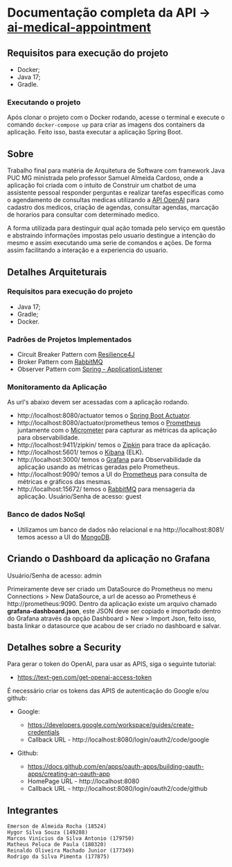 # Documentação completa da API -> [ai-medical-appointment](http://localhost:8080/swagger-ui/index.html)
 
## Requisitos para execução do projeto
- Docker;
- Java 17;
- Gradle.

### Executando o projeto 
Após clonar o projeto com o Docker rodando, acesse o terminal e execute o comando `docker-compose up` para criar as imagens dos containers da aplicação.
Feito isso, basta executar a aplicação Spring Boot.

## Sobre

Trabalho final para matéria de Arquitetura de Software com framework Java PUC MG ministrada pelo professor Samuel 
Almeida Cardoso, onde a aplicação foi criada com o intuito 
de Construir um chatbot de uma assistente pessoal responder perguntas e realizar tarefas específicas como o agendamento de consultas medicas utilizando a [API OpenAI](https://github.com/TheoKanning/openai-java) 
para cadastro dos medicos, criação de agendas, consultar agendas, marcação de horarios
para consultar com determinado medico.

A forma utilizada para destinguir qual ação tomada pelo serviço em questão e abstraindo informações impostas pelo 
usuario destingue a intenção do mesmo e assim executando uma serie de comandos e ações.
De forma assim facilitando a interação e a experiencia do usuario.

## Detalhes Arquiteturais
### Requisitos para execução do projeto

- Java 17;
- Gradle;
- Docker.

### Padrões de Projetos Implementados

- Circuit Breaker Pattern com [Resilience4J](https://resilience4j.readme.io/docs) 
- Broker Pattern com [RabbitMQ](https://www.rabbitmq.com/documentation.html)
- Observer Pattern com [Spring - ApplicationListener](https://docs.spring.io/spring-framework/docs/current/javadoc-api/org/springframework/context/ApplicationListener.html)

### Monitoramento da Aplicação

As url's abaixo devem ser acessadas com a aplicação rodando.

- http://localhost:8080/actuator temos o [Spring Boot Actuator](https://docs.spring.io/spring-boot/docs/current/actuator-api/htmlsingle/).
- http://localhost:8080/actuator/prometheus temos o [Prometheus](https://prometheus.io/) juntamente com o [Micrometer](https://micrometer.io/) para capturar as métricas da aplicação para observabilidade.
- http://localhost:9411/zipkin/ temos o [Zipkin](https://zipkin.io/) para trace da aplicação.
- http://localhost:5601/ temos o [Kibana](https://www.elastic.co/pt/kibana/) (ELK).
- http://localhost:3000/ temos o [Grafana](https://grafana.com/) para Observabilidade da aplicação usando as métricas geradas pelo Prometheus.
- http://localhost:9090/ temos a UI do [Prometheus](https://prometheus.io/) para consulta de métricas e gráficos das mesmas.
- http://localhost:15672/ temos o [RabbitMQ](https://www.rabbitmq.com/documentation.html) para mensageria da aplicação. Usuário/Senha de acesso: guest

### Banco de dados NoSql

- Utilizamos um banco de dados não relacional e na http://localhost:8081/ temos acesso a UI do [MongoDB](https://encr.pw/HXSPS).

## Criando o Dashboard da aplicação no Grafana
Usuário/Senha de acesso: admin

Primeiramente deve ser criado um DataSource do Prometheus no menu Connections > New DataSource, a url de acesso ao Prometheus é http://prometheus:9090.
Dentro da aplicação existe um arquivo chamado <b>grafana-dashboard.json</b>, este JSON deve ser copiado e importado dentro do Grafana através da opção Dashboard > New > Import Json, feito isso,
basta linkar o datasource que acabou de ser criado no dashboard e salvar.

## Detalhes sobre a Security

  Para gerar o token do OpenAI, para usar as APIS, siga o seguinte tutorial:
  - https://text-gen.com/get-openai-access-token

  É necessário criar os tokens das APIS de autenticação do Google e/ou github:
  
  - Google:
    - https://developers.google.com/workspace/guides/create-credentials
    - Callback URL - http://localhost:8080/login/oauth2/code/google

  - Github:
    - https://docs.github.com/en/apps/oauth-apps/building-oauth-apps/creating-an-oauth-app
    - HomePage URL - http://localhost:8080
    - Callback URL - http://localhost:8080/login/oauth2/code/github


## Integrantes

```
Emerson de Almeida Rocha (18524)
Hygor Silva Souza (149288)
Marcos Vinícius da Silva Antonio (179750)
Matheus Peluca de Paula (180320)
Reinaldo Oliveira Machado Junior (177349)
Rodrigo da Silva Pimenta (177875)

```

